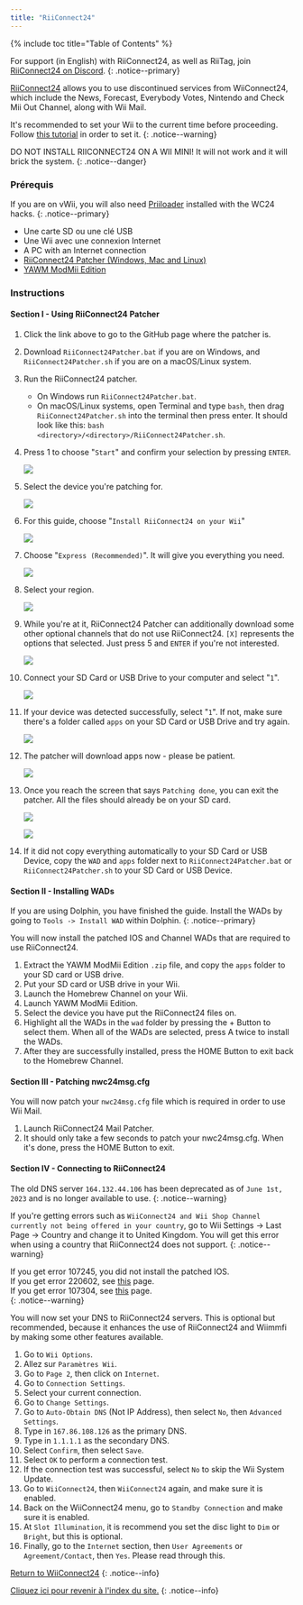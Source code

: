 ```yaml
---
title: "RiiConnect24"
---
```


{% include toc title="Table of Contents" %}

For support (in English) with RiiConnect24, as well as RiiTag, join [RiiConnect24 on Discord](https://discord.gg/rc24).
{: .notice--primary}

[RiiConnect24](https://rc24.xyz/) allows you to use discontinued services from WiiConnect24, which include the News, Forecast, Everybody Votes, Nintendo and Check Mii Out Channel, along with Wii Mail.

It's recommended to set your Wii to the current time before proceeding. Follow [this tutorial](rtc) in order to set it.
{: .notice--warning}

DO NOT INSTALL RIICONNECT24 ON A WII MINI! It will not work and it will brick the system.
{: .notice--danger}

### Prérequis

If you are on vWii, you will also need [Priiloader](priiloader) installed with the WC24 hacks.
{: .notice--primary}

+ Une carte SD ou une clé USB
+ Une Wii avec une connexion Internet
+ A PC with an Internet connection
+ [RiiConnect24 Patcher (Windows, Mac and Linux)](https://github.com/riiconnect24/RiiConnect24-Patcher/releases)
+ [YAWM ModMii Edition](https://oscwii.org/library/app/yawmme)

### Instructions

#### Section I - Using RiiConnect24 Patcher

1. Click the link above to go to the GitHub page where the patcher is.
1. Download `RiiConnect24Patcher.bat` if you are on Windows, and `RiiConnect24Patcher.sh` if you are on a macOS/Linux system.
1. Run the RiiConnect24 patcher.
    + On Windows run `RiiConnect24Patcher.bat`.
    + On macOS/Linux systems, open Terminal and type `bash`, then drag `RiiConnect24Patcher.sh` into the terminal then press enter. It should look like this: `bash <directory>/<directory>/RiiConnect24Patcher.sh`.
1. Press 1 to choose "`Start`" and confirm your selection by pressing `ENTER`.

    ![](/images/riiconnect24/patcher/1.JPG)

1. Select the device you're patching for.

    ![](/images/riiconnect24/patcher/2.JPG)

1. For this guide, choose "`Install RiiConnect24 on your Wii`"

    ![](/images/riiconnect24/patcher/3.JPG)

1. Choose "`Express (Recommended)`". It will give you everything you need.

    ![](/images/riiconnect24/patcher/4.JPG)

1. Select your region.

    ![](/images/riiconnect24/patcher/5.JPG)

1. While you're at it, RiiConnect24 Patcher can additionally download some other optional channels that do not use RiiConnect24. `[X]` represents the options that selected. Just press 5 and `ENTER` if you're not interested.

    ![](/images/riiconnect24/patcher/6.JPG)

1. Connect your SD Card or USB Drive to your computer and select "`1`".

    ![](/images/riiconnect24/patcher/7.JPG)

1. If your device was detected successfully, select "`1`". If not, make sure there's a folder called `apps` on your SD Card or USB Drive and try again.

    ![](/images/riiconnect24/patcher/8.JPG)

1. The patcher will download apps now - please be patient.

    ![](/images/riiconnect24/patcher/9.JPG)

1. Once you reach the screen that says `Patching done`, you can exit the patcher. All the files should already be on your SD card.

    ![](/images/riiconnect24/patcher/10.JPG)

    ![](/images/riiconnect24/patcher/11.PNG)

1. If it did not copy everything automatically to your SD Card or USB Device, copy the `WAD` and `apps` folder next to `RiiConnect24Patcher.bat` or `RiiConnect24Patcher.sh` to your SD Card or USB Device.

#### Section II - Installing WADs

If you are using Dolphin, you have finished the guide. Install the WADs by going to `Tools -> Install WAD` within Dolphin.
{: .notice--primary}

You will now install the patched IOS and Channel WADs that are required to use RiiConnect24.

1. Extract the YAWM ModMii Edition `.zip` file, and copy the `apps` folder to your SD card or USB drive.
1. Put your SD card or USB drive in your Wii.
1. Launch the Homebrew Channel on your Wii.
1. Launch YAWM ModMii Edition.
1. Select the device you have put the RiiConnect24 files on.
1. Highlight all the WADs in the `wad` folder by pressing the + Button to select them. When all of the WADs are selected, press A twice to install the WADs.
1. After they are successfully installed, press the HOME Button to exit back to the Homebrew Channel.

#### Section III - Patching nwc24msg.cfg

You will now patch your `nwc24msg.cfg` file which is required in order to use Wii Mail.

1. Launch RiiConnect24 Mail Patcher.
1. It should only take a few seconds to patch your nwc24msg.cfg. When it's done, press the HOME Button to exit.

#### Section IV - Connecting to RiiConnect24

The old DNS server `164.132.44.106` has been deprecated as of `June 1st, 2023` and is no longer available to use.
{: .notice--warning}

If you're getting errors such as `WiiConnect24 and Wii Shop Channel currently not being offered in your country`, go to Wii Settings -> Last Page -> Country and change it to United Kingdom. You will get this error when using a country that RiiConnect24 does not support.
{: .notice--warning}

If you get error 107245, you did not install the patched IOS.<br> If you get error 220602, see [this](faq#for-riiconnect24-users) page.<br> If you get error 107304, see [this](faq#for-riiconnect24-users-1) page.<br>
{: .notice--warning}

You will now set your DNS to RiiConnect24 servers. This is optional but recommended, because it enhances the use of RiiConnect24 and Wiimmfi by making some other features available.

1. Go to `Wii Options`.
1. Allez sur `Paramètres Wii`.
1. Go to `Page 2`, then click on `Internet`.
1. Go to `Connection Settings`.
1. Select your current connection.
1. Go to `Change Settings`.
1. Go to `Auto-Obtain DNS` (Not IP Address), then select `No`, then `Advanced Settings`.
1. Type in `167.86.108.126` as the primary DNS.
1. Type in `1.1.1.1` as the secondary DNS.
1. Select `Confirm`, then select `Save`.
1. Select `OK` to perform a connection test.
1. If the connection test was successful, select `No` to skip the Wii System Update.
1. Go to `WiiConnect24`, then `WiiConnect24` again, and make sure it is enabled.
1. Back on the WiiConnect24 menu, go to `Standby Connection` and make sure it is enabled.
1. At `Slot Illumination`, it is recommend you set the disc light to `Dim` or `Bright`, but this is optional.
1. Finally, go to the `Internet` section, then `User Agreements` or `Agreement/Contact`, then `Yes`. Please read through this.

[Return to WiiConnect24](wiiconnect24)
{: .notice--info}

[Cliquez ici pour revenir à l'index du site.](site-navigation)
{: .notice--info}

